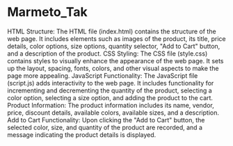 # Marmeto_Tak
HTML Structure: The HTML file (index.html) contains the structure of the web page. It includes elements such as images of the product, its title, price details, color options, size options, quantity selector, "Add to Cart" button, and a description of the product.
CSS Styling: The CSS file (style.css) contains styles to visually enhance the appearance of the web page. It sets up the layout, spacing, fonts, colors, and other visual aspects to make the page more appealing.
JavaScript Functionality: The JavaScript file (script.js) adds interactivity to the web page. It includes functionality for incrementing and decrementing the quantity of the product, selecting a color option, selecting a size option, and adding the product to the cart.
Product Information: The product information includes its name, vendor, price, discount details, available colors, available sizes, and a description.
Add to Cart Functionality: Upon clicking the "Add to Cart" button, the selected color, size, and quantity of the product are recorded, and a message indicating the product details is displayed.
